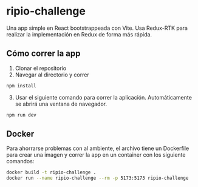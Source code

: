 # ripio-challenge

Una app simple en React bootstrappeada con Vite. Usa Redux-RTK para realizar la implementación en Redux de forma más rápida.

## Cómo correr la app

1. Clonar el repositorio
2. Navegar al directorio y correr

```bash
npm install
```

3. Usar el siguiente comando para correr la aplicación. Automáticamente se abrirá una ventana de navegador.

```bash
npm run dev
```

## Docker

Para ahorrarse problemas con al ambiente, el archivo tiene un Dockerfile para crear una imagen y correr la app en un container con los siguiente comandos:

```bash
docker build -t ripio-challenge .
docker run --name ripio-challenge --rm -p 5173:5173 ripio-challenge
```
